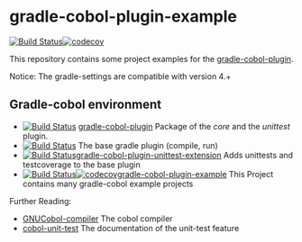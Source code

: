# gradle-cobol-plugin-example
[![Build Status](https://travis-ci.org/SebastianRzk/gradle-cobol-plugin-example.svg?branch=master)](https://travis-ci.org/SebastianRzk/gradle-cobol-plugin-example)[![codecov](https://codecov.io/gh/SebastianRzk/gradle-cobol-plugin-example/branch/master/graph/badge.svg)](https://codecov.io/gh/SebastianRzk/gradle-cobol-plugin-example)

This repository contains some project examples for the [gradle-cobol-plugin](https://github.com/SebastianRzk/gradle-cobol-plugin).

Notice: The gradle-settings are compatible with version 4.+

## Gradle-cobol environment

* [![Build Status](https://travis-ci.org/SebastianRzk/gradle-cobol-plugin.svg?branch=master)](https://travis-ci.org/SebastianRzk/gradle-cobol-plugin)  [gradle-cobol-plugin](https://gradle-cobol.sebastianruziczka.de) Package of the *core* and the *unittest* plugin.
* [![Build Status](https://travis-ci.org/SebastianRzk/gradle-cobol-plugin-core.svg?branch=master)](https://travis-ci.org/SebastianRzk/gradle-cobol-plugin-core) The base gradle plugin (compile, run)
* [![Build Status](https://travis-ci.org/SebastianRzk/gradle-cobol-plugin-unittest-extension.svg?branch=master)](https://travis-ci.org/SebastianRzk/gradle-cobol-plugin-unittest-extension)[gradle-cobol-plugin-unittest-extension](https://gradle-cobol-unit.sebastianruziczka.de) Adds unittests and testcoverage to the base plugin
* [![Build Status](https://travis-ci.org/SebastianRzk/gradle-cobol-plugin-example.svg?branch=master)](https://travis-ci.org/SebastianRzk/gradle-cobol-plugin-example)[![codecov](https://codecov.io/gh/SebastianRzk/gradle-cobol-plugin-example/branch/master/graph/badge.svg)](https://codecov.io/gh/SebastianRzk/gradle-cobol-plugin-example)[gradle-cobol-plugin-example](https://github.com/SebastianRzk/gradle-cobol-plugin-example) 
This Project contains many gradle-cobol example projects

Further Reading:

* [GNUCobol-compiler](https://open-cobol.sourceforge.io/) The cobol compiler
* [cobol-unit-test](https://github.com/neopragma/cobol-unit-test) The documentation of the unit-test feature

